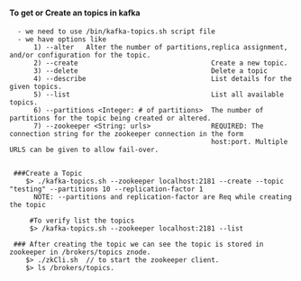 #### To get or Create an topics in kafka

      - we need to use /bin/kafka-topics.sh script file
      - we have options like
          1) --alter   Alter the number of partitions,replica assignment, and/or configuration for the topic.
          2) --create                                 Create a new topic.
          3) --delete                                 Delete a topic
          4) --describe                               List details for the given topics.
          5) --list                                   List all available topics.
          6) --partitions <Integer: # of partitions>  The number of partitions for the topic being created or altered.
          7) --zookeeper <String: urls>               REQUIRED: The connection string for the zookeeper connection in the form
                                                      host:port. Multiple URLS can be given to allow fail-over.
                                                      
      
     ###Create a Topic
        $> ./kafka-topics.sh --zookeeper localhost:2181 --create --topic "testing" --partitions 10 --replication-factor 1
          NOTE: --partitions and replication-factor are Req while creating the topic
         
         #To verify list the topics
         $> /kafka-topics.sh --zookeeper localhost:2181 --list
        
     ### After creating the topic we can see the topic is stored in zookeeper in /brokers/topics znode.
        $> ./zkCli.sh  // to start the zookeeper client.
        $> ls /brokers/topics.
          
